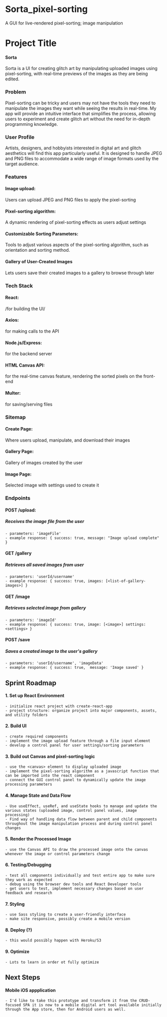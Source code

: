 # Sorta_pixel-sorting
A GUI for live-rendered pixel-sorting; image manipulation
# Project Title

#### Sorta
Sorta is a UI for creating glitch art by manipulating uploaded images using pixel-sorting, 
    with real-time previews of the images as they are being edited. 

### Problem
Pixel-sorting can be tricky and users may not have the tools they need to manipulate the images 
    they want while seeing the results in real-time. 
    My app will provide an intuitive interface that simplifies the process, 
    allowing users to experiment and create glitch art without the need for in-depth programming knowledge.

### User Profile
Artists, designers, and hobbyists interested in digital art 
    and glitch aesthetics will find this app particularly useful. 
    It is designed to handle JPEG and PNG files to accommodate a wide range 
    of image formats used by the target audience.

### Features

#### Image upload: 
Users can upload JPEG and PNG files to apply the pixel-sorting

#### Pixel-sorting algorithm: 
A dynamic rendering of pixel-sorting effects as users adjust settings

#### Customizable Sorting Parameters: 
Tools to adjust various aspects of the pixel-sorting algorithm, such as orientation and sorting method.

#### Gallery of User-Created Images
Lets users save their created images to a gallery to browse through later


### Tech Stack

#### React: 
/for building the UI/

#### Axios:
for making calls to the API

#### Node.js/Express:
for the backend server

#### HTML Canvas API: 
for the real-time canvas feature, rendering the sorted pixels on the front-end

#### Multer:
for saving/serving files


### Sitemap


#### Create Page: 
Where users upload, manipulate, and download their images

#### Gallery Page:
Gallery of images created by the user

#### Image Page:
Selected image with settings used to create it


### Endpoints

#### POST /upload: 
##### Receives the image file from the user
    - parameters: 'imageFile'
    - example response: { success: true, message: "Image upload complete" }

#### GET /gallery
##### Retrieves all saved images from user
    - parameters: 'userId/username'
    - example response: { success: true, images: [<list-of-gallery-images>] }

#### GET /image
##### Retrieves selected image from gallery
    - parameters: 'imageId'
    - example response: { success: true, image: [<image>] settings: <settings> }

#### POST /save
##### Saves a created image to the user's gallery
    - parameters: 'userId/username', 'imageData'
    - example response: { success: true,  message: 'Image saved' }

## Sprint Roadmap

#### 1. Set up React Environment
    - initialize react project with create-react-app
    - project structure: organize project into major components, assets, and utility folders
#### 2. Build UI
    - create required components
    - implement the image upload feature through a file input element
    - develop a control panel for user settings/sorting parameters
#### 3. Build out Canvas and pixel-sorting logic
    - use the <canvas> element to display uploaded image
    - implement the pixel-sorting algorithm as a javascript function that can be imported into the react component
    - connect the GUI control panel to dynamically update the image processing parameters
#### 4. Manage State and Data Flow
    - Use useEffect, useRef, and useState hooks to manage and update the various states (uploaded image, control panel values, image processing)
    - Find way of handling data flow between parent and child components throughout the image manipulation process and during control panel changes
#### 5. Render the Processed Image
    - use the Canvas API to draw the processed image onto the canvas whenever the image or control parameters change
#### 6. Testing/Debugging 
    - test all components individually and test entire app to make sure they work as expected
    - debug using the browser dev tools and React Developer tools
    - get users to test, implement necessary changes based on user feedback and research
#### 7. Styling
    - use Sass styling to create a user-friendly interface
    - make site responsive, possibly create a mobile version
#### 8. Deploy (?)
    - this would possibly happen with Heroku/S3
#### 9. Optimize
    - Lots to learn in order ot fully optimize

## Next Steps

#### Mobile iOS appplication
    - I'd like to take this prototype and transform it from the CRUD-focused SPA it is now to a mobile digital art tool available initially through the App store, then for Android users as well. 

